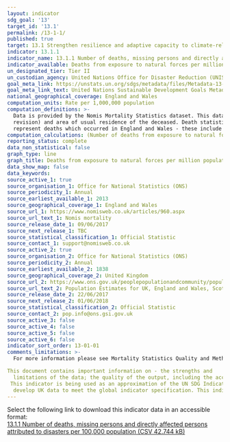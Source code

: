 ```yaml
---
layout: indicator
sdg_goal: '13'
target_id: '13.1'
permalink: /13-1-1/
published: true
target: 13.1 Strengthen resilience and adaptive capacity to climate-related hazards and natural disasters in all countries
indicator: 13.1.1
indicator_name: 13.1.1 Number of deaths, missing persons and directly affected persons attributed to disasters per 100,000 population
indicator_available: Deaths from exposure to natural forces per million population
un_designated_tier: Tier II
un_custodian_agency: United Nations Office for Disaster Reduction (UNISDR)
goal_meta_link: https://unstats.un.org/sdgs/metadata/files/Metadata-13-01-01.pdf
goal_meta_link_text: United Nations Sustainable Development Goals Metadata (PDF 224 KB)
national_geographical_coverage: England and Wales
computation_units: Rate per 1,000,000 population
computation_definitions: >-
  Data is provided by the Nomis Mortality Statistics dataset. This dataset provides mortality statistics for England and Wales, broken down by calendar year of registration, age, sex, underlying cause of death  (classified using ICD10, the International Classification of Diseases, 10th
  revision) and area of usual residence of the deceased. Death statistics are compiled from information supplied when deaths are certified and registered as part of civil registration, a legal requirement. Figures represent the number of deaths registered in the calendar year. Figures
  represent deaths which occurred in England and Wales - these include the deaths of individuals whose usual residence was outside England and Wales.
computation_calculations: (Number of deaths from exposure to natural forces in sex and geography grouping / Population in sex and geography grouping) * 1,000,000
reporting_status: complete
data_non_statistical: false
graph_type: line
graph_title: Deaths from exposure to natural forces per million population
data_show_map: false
data_keywords:  
source_active_1: true
source_organisation_1: Office for National Statistics (ONS)
source_periodicity_1: Annual
source_earliest_available_1: 2013
source_geographical_coverage_1: England and Wales
source_url_1: https://www.nomisweb.co.uk/articles/960.aspx
source_url_text_1: Nomis mortality
source_release_date_1: 09/06/2017
source_next_release_1: TBC
source_statistical_classification_1: Official Statistic 
source_contact_1: support@nomisweb.co.uk
source_active_2: true
source_organisation_2: Office for National Statistics (ONS)
source_periodicity_2: Annual
source_earliest_available_2: 1838
source_geographical_coverage_2: United Kingdom
source_url_2: https://www.ons.gov.uk/peoplepopulationandcommunity/populationandmigration/populationestimates/datasets/populationestimatesforukenglandandwalesscotlandandnorthernireland
source_url_text_2: Population Estimates for UK, England and Wales, Scotland and Northern Ireland
source_release_date_2: 22/06/2017
source_next_release_2: 01/06/2018
source_statistical_classification_2: Official Statistic 
source_contact_2: pop.info@ons.gsi.gov.uk
source_active_3: false
source_active_4: false
source_active_5: false
source_active_6: false
indicator_sort_order: 13-01-01
comments_limitations: >-
  For more information please see Mortality Statistics Quality and Methodology Information @ http://www.ons.gov.uk/peoplepopulationandcommunity/birthsdeathsandmarriages/deaths/qmis/mortalitystatisticsinenglandandwalesqmi

This document contains important information on - the strengths and
  limitations of the data; the quality of the output, including the accuracy of the data, how it compares with related data; uses and users; how the output was created.
 This indicator is being used as an approximation of the UN SDG Indicator. Where possible, we will work to identify or
  develop UK data to meet the global indicator specification. This indicator has not been identified in collaboration with topic experts.
---
```

Select the following link to download this indicator data in an accessible format:<br>[13.1.1 Number of deaths, missing persons and directly affected persons attributed to disasters per 100,000 population (CSV 42.744 kB)](https://sustainabledevelopment-uk.github.io/sdg-data/data/13-1-1.csv)